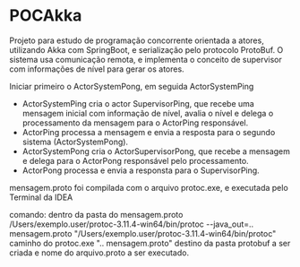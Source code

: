 # POCAkka

Projeto para estudo de programação concorrente orientada a atores, utilizando Akka com SpringBoot, e serialização pelo protocolo ProtoBuf.
O sistema usa comunicação remota, e implementa o conceito de supervisor com informações de nível para gerar os atores.

Iniciar primeiro o ActorSystemPong, em seguida ActorSystemPing


- ActorSystemPing cria o actor SupervisorPing, que recebe uma mensagem inicial com informação de nível,
avalia o nível e delega o processamento da mensagem para o ActorPing responsável.
- ActorPing processa a mensagem e envia a resposta para o segundo sistema (ActorSystemPong).
- ActorSystemPong cria o ActorSupervisorPong, que recebe a mensagem e delega para o ActorPong responsável pelo processamento.
- ActorPong processa e envia a responsta para o SupervisorPing.

mensagem.proto foi compilada com o arquivo protoc.exe, e executada pelo Terminal da IDEA

comando:
dentro da pasta do mensagem.proto
/Users/exemplo.user/protoc-3.11.4-win64/bin/protoc --java_out=.. mensagem.proto
"/Users/exemplo.user/protoc-3.11.4-win64/bin/protoc"   caminho do protoc.exe
".. mensagem.proto" destino da pasta protobuf a ser criada e nome do arquivo.proto a ser executado.

